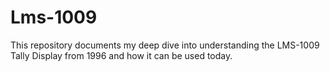 # Lms-1009
This repository documents my deep dive into understanding the LMS-1009 Tally Display from 1996 and how it can be used today.
